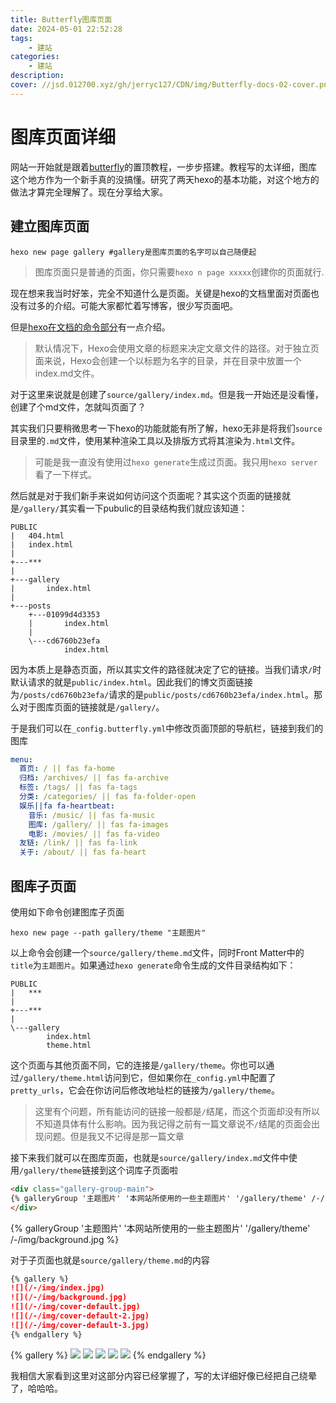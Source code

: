 ```yaml
---
title: Butterfly图库页面
date: 2024-05-01 22:52:28
tags:
    - 建站
categories:
    - 建站
description:
cover: //jsd.012700.xyz/gh/jerryc127/CDN/img/Butterfly-docs-02-cover.png
---
```

# 图库页面详细

网站一开始就是跟着[butterfly](https://butterfly.js.org/)的置顶教程，一步步搭建。教程写的太详细，图库这个地方作为一个新手真的没搞懂。研究了两天hexo的基本功能，对这个地方的做法才算完全理解了。现在分享给大家。

## 建立图库页面

```shell
hexo new page gallery #gallery是图库页面的名字可以自己随便起
```

> 图库页面只是普通的页面，你只需要`hexo n page xxxxx`创建你的页面就行.

现在想来我当时好笨，完全不知道什么是页面。关键是hexo的文档里面对页面也没有过多的介绍。可能大家都忙着写博客，很少写页面吧。

但是[hexo在文档的命令部分](//hexo.io/zh-cn/docs/commands#new)有一点介绍。

> 默认情况下，Hexo会使用文章的标题来决定文章文件的路径。对于独立页面来说，Hexo会创建一个以标题为名字的目录，并在目录中放置一个index.md文件。

对于这里来说就是创建了`source/gallery/index.md`。但是我一开始还是没看懂，创建了个md文件，怎就叫页面了？

其实我们只要稍微思考一下hexo的功能就能有所了解，hexo无非是将我们`source`目录里的`.md`文件，使用某种渲染工具以及排版方式将其渲染为`.html`文件。

> 可能是我一直没有使用过`hexo generate`生成过页面。我只用`hexo server`看了一下样式。

然后就是对于我们新手来说如何访问这个页面呢？其实这个页面的链接就是`/gallery/`其实看一下pubulic的目录结构我们就应该知道：

```text
PUBLIC
|   404.html
|   index.html
|
+---***
|
+---gallery
|       index.html
|
+---posts
    +---01099d4d3353
    |       index.html
    |
    \---cd6760b23efa
            index.html
```

因为本质上是静态页面，所以其实文件的路径就决定了它的链接。当我们请求`/`时默认请求的就是`public/index.html`。因此我们的博文页面链接为`/posts/cd6760b23efa/`请求的是`public/posts/cd6760b23efa/index.html`。那么对于图库页面的链接就是`/gallery/`。

于是我们可以在`_config.butterfly.yml`中修改页面顶部的导航栏，链接到我们的图库

```yml
menu:
  首页: / || fas fa-home
  归档: /archives/ || fas fa-archive
  标签: /tags/ || fas fa-tags
  分类: /categories/ || fas fa-folder-open
  娱乐||fa fa-heartbeat:
    音乐: /music/ || fas fa-music
    图库: /gallery/ || fas fa-images
    电影: /movies/ || fas fa-video
  友链: /link/ || fas fa-link
  关于: /about/ || fas fa-heart
```

## 图库子页面

使用如下命令创建图库子页面

```shell
hexo new page --path gallery/theme "主题图片"
```

以上命令会创建一个`source/gallery/theme.md`文件，同时Front Matter中的`title`为`主题图片`。如果通过`hexo generate`命令生成的文件目录结构如下：

```text
PUBLIC
|   ***
|
+---***
|
\---gallery
        index.html
        theme.html
```

这个页面与其他页面不同，它的连接是`/gallery/theme`。你也可以通过`/gallery/theme.html`访问到它，但如果你在`_config.yml`中配置了`pretty_urls`，它会在你访问后修改地址栏的链接为`/gallery/theme`。

> 这里有个问题，所有能访问的链接一般都是`/`结尾，而这个页面却没有所以不知道具体有什么影响。因为我记得之前有一篇文章说不`/`结尾的页面会出现问题。但是我又不记得是那一篇文章

接下来我们就可以在图库页面，也就是`source/gallery/index.md`文件中使用`/gallery/theme`链接到这个词库子页面啦

```markdown
<div class="gallery-group-main">
{% galleryGroup '主题图片' '本网站所使用的一些主题图片' '/gallery/theme' /-/img/background.jpg %}
</div>
```

<div class="gallery-group-main">
{% galleryGroup '主题图片' '本网站所使用的一些主题图片' '/gallery/theme' /-/img/background.jpg %}
</div>

对于子页面也就是`source/gallery/theme.md`的内容

```markdown
{% gallery %}
![](/-/img/index.jpg)
![](/-/img/background.jpg)
![](/-/img/cover-default.jpg)
![](/-/img/cover-default-2.jpg)
![](/-/img/cover-default-3.jpg)
{% endgallery %}
```

{% gallery %}
![](/-/img/index.jpg)
![](/-/img/background.jpg)
![](/-/img/cover-default.jpg)
![](/-/img/cover-default-2.jpg)
![](/-/img/cover-default-3.jpg)
{% endgallery %}

我相信大家看到这里对这部分内容已经掌握了，写的太详细好像已经把自己绕晕了，哈哈哈。

